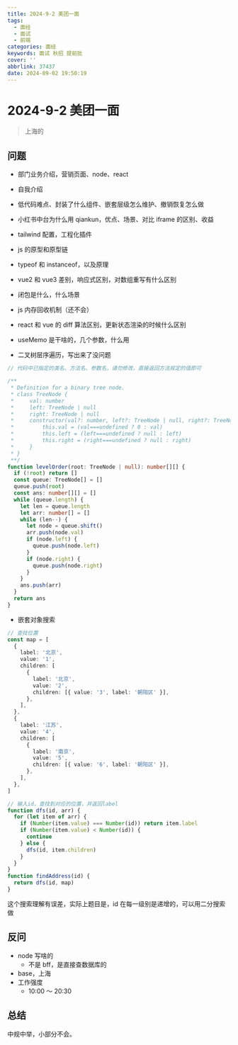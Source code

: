 ```yaml
---
title: 2024-9-2 美团一面
tags:
  - 面经
  - 面试
  - 前端
categories: 面经
keywords: 面试 秋招 提前批
cover: ''
abbrlink: 37437
date: 2024-09-02 19:50:19
---
```


# 2024-9-2 美团一面

> 上海的

## 问题

- 部门业务介绍，营销页面、node、react
- 自我介绍
- 低代码难点、封装了什么组件、嵌套层级怎么维护、撤销恢复怎么做
- 小红书中台为什么用 qiankun，优点、场景、对比 iframe 的区别、收益
- tailwind 配置，工程化插件
- js 的原型和原型链
- typeof 和 instanceof，以及原理
- vue2 和 vue3 差别，响应式区别，对数组重写有什么区别
- 闭包是什么，什么场景
- js 内存回收机制（还不会）
- react 和 vue 的 diff 算法区别，更新状态渲染的时候什么区别
- useMemo 是干啥的，几个参数，什么用

- 二叉树层序遍历，写出来了没问题

```ts
// 代码中已指定的类名、方法名、参数名，请勿修改，直接返回方法规定的值即可

/**
 * Definition for a binary tree node.
 * class TreeNode {
 *     val: number
 *     left: TreeNode | null
 *     right: TreeNode | null
 *     constructor(val?: number, left?: TreeNode | null, right?: TreeNode | null) {
 *         this.val = (val===undefined ? 0 : val)
 *         this.left = (left===undefined ? null : left)
 *         this.right = (right===undefined ? null : right)
 *     }
 * }
 **/
function levelOrder(root: TreeNode | null): number[][] {
  if (!root) return []
  const queue: TreeNode[] = []
  queue.push(root)
  const ans: number[][] = []
  while (queue.length) {
    let len = queue.length
    let arr: number[] = []
    while (len--) {
      let node = queue.shift()
      arr.push(node.val)
      if (node.left) {
        queue.push(node.left)
      }
      if (node.right) {
        queue.push(node.right)
      }
    }
    ans.push(arr)
  }
  return ans
}
```

- 嵌套对象搜索

```ts
// 查找位置
const map = [
  {
    label: '北京',
    value: '1',
    children: [
      {
        label: '北京',
        value: '2',
        children: [{ value: '3', label: '朝阳区' }],
      },
    ],
  },
  {
    label: '江苏',
    value: '4',
    children: [
      {
        label: '南京',
        value: '5',
        children: [{ value: '6', label: '朝阳区' }],
      },
    ],
  },
]

// 输入id，查找到对应的位置，并返回label
function dfs(id, arr) {
  for (let item of arr) {
    if (Number(item.value) === Number(id)) return item.label
    if (Number(item.value) < Number(id)) {
      continue
    } else {
      dfs(id, item.children)
    }
  }
}
function findAddress(id) {
  return dfs(id, map)
}
```

这个搜索理解有误差，实际上题目是，id 在每一级别是递增的，可以用二分搜索做

## 反问

- node 写啥的
  - 不是 bff，是直接查数据库的
- base，上海
- 工作强度
  - 10:00 ～ 20:30

## 总结

中规中举，小部分不会。
